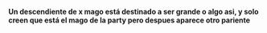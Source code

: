 **Un descendiente de x mago está destinado a ser grande o algo asi, y solo creen que está el mago de la party pero despues aparece otro pariente**